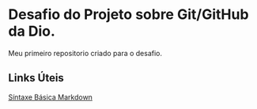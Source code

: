 # Desafio do Projeto sobre Git/GitHub da Dio.

Meu primeiro repositorio  criado para o desafio.
## Links Úteis
[Síntaxe Básica Markdown](https://www.markdownguide.org.basic-syntax/)
